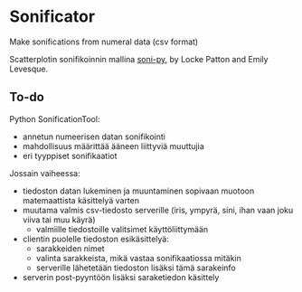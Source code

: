 # Sonificator
Make sonifications from numeral data (csv format)

Scatterplotin sonifikoinnin mallina [soni-py](https://github.com/lockepatton/sonipy), by Locke Patton and Emily Levesque.


## To-do 

Python SonificationTool:
- annetun numeerisen datan sonifikointi
- mahdollisuus määrittää ääneen liittyviä muuttujia
- eri tyyppiset sonifikaatiot

Jossain vaiheessa:
- tiedoston datan lukeminen ja muuntaminen sopivaan muotoon matemaattista käsittelyä varten 
- muutama valmis csv-tiedosto serverille (iris, ympyrä, sini, ihan vaan joku viiva tai muu käyrä)
  - valmiille tiedostoille valitsimet käyttöliittymään
- clientin puolelle tiedoston esikäsittelyä:
  - sarakkeiden nimet
  - valinta sarakkeista, mikä vastaa sonifikaatiossa mitäkin
  - serverille lähetetään tiedoston lisäksi tämä sarakeinfo
- serverin post-pyyntöön lisäksi saraketiedon käsittely
